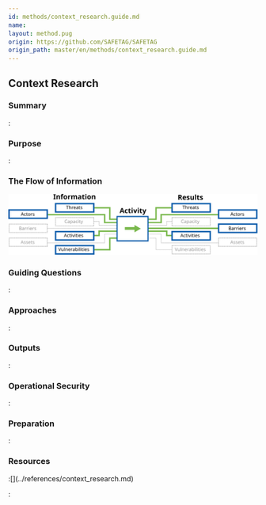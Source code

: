 ```yaml
---
id: methods/context_research.guide.md
name: 
layout: method.pug
origin: https://github.com/SAFETAG/SAFETAG
origin_path: master/en/methods/context_research.guide.md
---
```

## Context Research

### Summary
:[](../methods/context_research/summary.md)
### Purpose
:[](../methods/context_research/purpose.md)
### The Flow of Information
![ Information Flow](images/info_flows/context_research.svg)

### Guiding Questions
:[](../methods/context_research/guiding_questions.md)
### Approaches
:[](../methods/context_research/approaches.md)
### Outputs
:[](../methods/context_research/output.md)
### Operational Security
:[](../methods/context_research/operational_security.md)
### Preparation
:[](../methods/context_research/preparation.md)



### Resources

<div class="greybox">
:[](../references/context_research.md)
</div>


:[](../references/footnotes.md)
